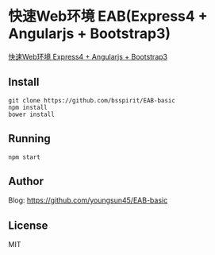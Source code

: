 快速Web环境 EAB(Express4 + Angularjs + Bootstrap3)
========================

[快速Web环境 Express4 + Angularjs + Bootstrap3](https://github.com/youngsun45/EAB-basic)

## Install

```{bash}
git clone https://github.com/bsspirit/EAB-basic
npm install
bower install
```

## Running

```{bash}
npm start
```
## Author

Blog: https://github.com/youngsun45/EAB-basic

## License
MIT

